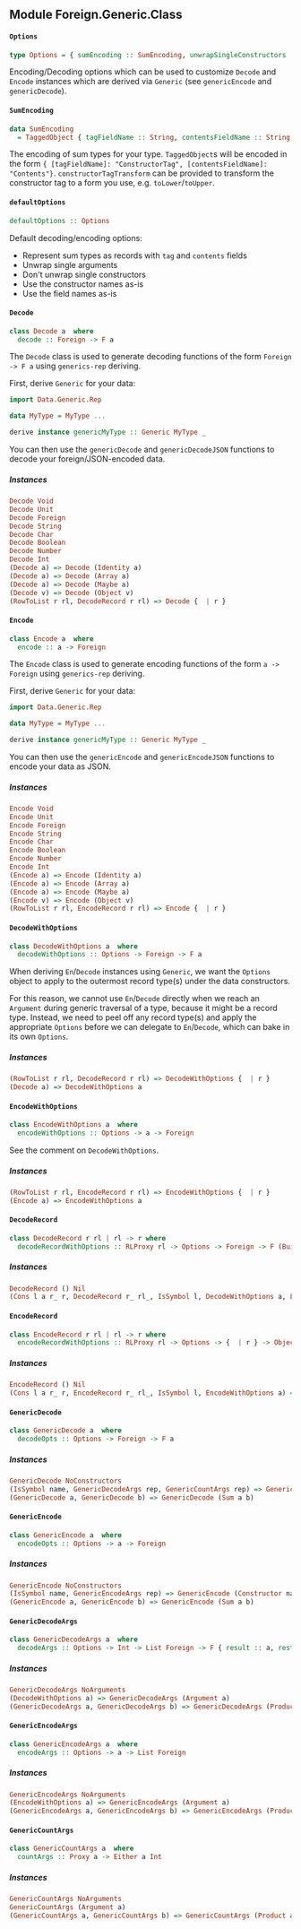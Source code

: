 ## Module Foreign.Generic.Class

#### `Options`

``` purescript
type Options = { sumEncoding :: SumEncoding, unwrapSingleConstructors :: Boolean, unwrapSingleArguments :: Boolean, fieldTransform :: String -> String }
```

Encoding/Decoding options which can be used to customize
`Decode` and `Encode` instances which are derived via
`Generic` (see `genericEncode` and `genericDecode`).

#### `SumEncoding`

``` purescript
data SumEncoding
  = TaggedObject { tagFieldName :: String, contentsFieldName :: String, constructorTagTransform :: String -> String }
```

The encoding of sum types for your type.
`TaggedObject`s will be encoded in the form `{ [tagFieldName]: "ConstructorTag", [contentsFieldName]: "Contents"}`.
`constructorTagTransform` can be provided to transform the constructor tag to a form you use, e.g. `toLower`/`toUpper`.

#### `defaultOptions`

``` purescript
defaultOptions :: Options
```

Default decoding/encoding options:

- Represent sum types as records with `tag` and `contents` fields
- Unwrap single arguments
- Don't unwrap single constructors
- Use the constructor names as-is
- Use the field names as-is

#### `Decode`

``` purescript
class Decode a  where
  decode :: Foreign -> F a
```

The `Decode` class is used to generate decoding functions
of the form `Foreign -> F a` using `generics-rep` deriving.

First, derive `Generic` for your data:

```purescript
import Data.Generic.Rep

data MyType = MyType ...

derive instance genericMyType :: Generic MyType _
```

You can then use the `genericDecode` and `genericDecodeJSON` functions
to decode your foreign/JSON-encoded data.

##### Instances
``` purescript
Decode Void
Decode Unit
Decode Foreign
Decode String
Decode Char
Decode Boolean
Decode Number
Decode Int
(Decode a) => Decode (Identity a)
(Decode a) => Decode (Array a)
(Decode a) => Decode (Maybe a)
(Decode v) => Decode (Object v)
(RowToList r rl, DecodeRecord r rl) => Decode {  | r }
```

#### `Encode`

``` purescript
class Encode a  where
  encode :: a -> Foreign
```

The `Encode` class is used to generate encoding functions
of the form `a -> Foreign` using `generics-rep` deriving.

First, derive `Generic` for your data:

```purescript
import Data.Generic.Rep

data MyType = MyType ...

derive instance genericMyType :: Generic MyType _
```

You can then use the `genericEncode` and `genericEncodeJSON` functions
to encode your data as JSON.

##### Instances
``` purescript
Encode Void
Encode Unit
Encode Foreign
Encode String
Encode Char
Encode Boolean
Encode Number
Encode Int
(Encode a) => Encode (Identity a)
(Encode a) => Encode (Array a)
(Encode a) => Encode (Maybe a)
(Encode v) => Encode (Object v)
(RowToList r rl, EncodeRecord r rl) => Encode {  | r }
```

#### `DecodeWithOptions`

``` purescript
class DecodeWithOptions a  where
  decodeWithOptions :: Options -> Foreign -> F a
```

When deriving `En`/`Decode` instances using `Generic`, we want
the `Options` object to apply to the outermost record type(s)
under the data constructors.

For this reason, we cannot use `En`/`Decode` directly when we
reach an `Argument` during generic traversal of a type, because it
might be a record type. Instead, we need to peel off any record
type(s) and apply the appropriate `Options` before we can delegate
to `En`/`Decode`, which can bake in its own `Options`.

##### Instances
``` purescript
(RowToList r rl, DecodeRecord r rl) => DecodeWithOptions {  | r }
(Decode a) => DecodeWithOptions a
```

#### `EncodeWithOptions`

``` purescript
class EncodeWithOptions a  where
  encodeWithOptions :: Options -> a -> Foreign
```

See the comment on `DecodeWithOptions`.

##### Instances
``` purescript
(RowToList r rl, EncodeRecord r rl) => EncodeWithOptions {  | r }
(Encode a) => EncodeWithOptions a
```

#### `DecodeRecord`

``` purescript
class DecodeRecord r rl | rl -> r where
  decodeRecordWithOptions :: RLProxy rl -> Options -> Foreign -> F (Builder {  } ({  | r }))
```

##### Instances
``` purescript
DecodeRecord () Nil
(Cons l a r_ r, DecodeRecord r_ rl_, IsSymbol l, DecodeWithOptions a, Lacks l r_) => DecodeRecord r (Cons l a rl_)
```

#### `EncodeRecord`

``` purescript
class EncodeRecord r rl | rl -> r where
  encodeRecordWithOptions :: RLProxy rl -> Options -> {  | r } -> Object Foreign
```

##### Instances
``` purescript
EncodeRecord () Nil
(Cons l a r_ r, EncodeRecord r_ rl_, IsSymbol l, EncodeWithOptions a) => EncodeRecord r (Cons l a rl_)
```

#### `GenericDecode`

``` purescript
class GenericDecode a  where
  decodeOpts :: Options -> Foreign -> F a
```

##### Instances
``` purescript
GenericDecode NoConstructors
(IsSymbol name, GenericDecodeArgs rep, GenericCountArgs rep) => GenericDecode (Constructor name rep)
(GenericDecode a, GenericDecode b) => GenericDecode (Sum a b)
```

#### `GenericEncode`

``` purescript
class GenericEncode a  where
  encodeOpts :: Options -> a -> Foreign
```

##### Instances
``` purescript
GenericEncode NoConstructors
(IsSymbol name, GenericEncodeArgs rep) => GenericEncode (Constructor name rep)
(GenericEncode a, GenericEncode b) => GenericEncode (Sum a b)
```

#### `GenericDecodeArgs`

``` purescript
class GenericDecodeArgs a  where
  decodeArgs :: Options -> Int -> List Foreign -> F { result :: a, rest :: List Foreign, next :: Int }
```

##### Instances
``` purescript
GenericDecodeArgs NoArguments
(DecodeWithOptions a) => GenericDecodeArgs (Argument a)
(GenericDecodeArgs a, GenericDecodeArgs b) => GenericDecodeArgs (Product a b)
```

#### `GenericEncodeArgs`

``` purescript
class GenericEncodeArgs a  where
  encodeArgs :: Options -> a -> List Foreign
```

##### Instances
``` purescript
GenericEncodeArgs NoArguments
(EncodeWithOptions a) => GenericEncodeArgs (Argument a)
(GenericEncodeArgs a, GenericEncodeArgs b) => GenericEncodeArgs (Product a b)
```

#### `GenericCountArgs`

``` purescript
class GenericCountArgs a  where
  countArgs :: Proxy a -> Either a Int
```

##### Instances
``` purescript
GenericCountArgs NoArguments
GenericCountArgs (Argument a)
(GenericCountArgs a, GenericCountArgs b) => GenericCountArgs (Product a b)
```


